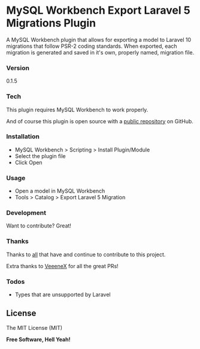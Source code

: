 # MySQL Workbench Export Laravel 5 Migrations Plugin

A MySQL Workbench plugin that allows for exporting a model to Laravel 10 migrations that follow PSR-2 coding standards. When exported, each migration is generated and
saved in it's own, properly named, migration file.

### Version
0.1.5

### Tech

This plugin requires MySQL Workbench to work properly.

And of course this plugin is open source with a [public repository](https://github.com/beckenrode/mysql-workbench-export-laravel-5-migrations)
 on GitHub.

### Installation

 - MySQL Workbench > Scripting > Install Plugin/Module
 - Select the plugin file
 - Click Open

### Usage

 - Open a model in MySQL Workbench
 - Tools > Catalog > Export Laravel 5 Migration

### Development

Want to contribute? Great!

### Thanks

Thanks to [all](https://github.com/beckenrode/mysql-workbench-export-laravel-5-migrations/graphs/contributors) that have and continue to contribute to this project.

Extra thanks to [VeeeneX](https://github.com/VeeeneX) for all the great PRs!

### Todos

 - Types that are unsupported by Laravel

License
----

The MIT License (MIT)

**Free Software, Hell Yeah!**
